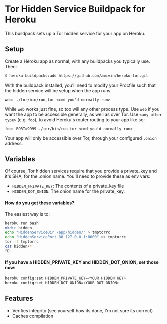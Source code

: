 # Tor Hidden Service Buildpack for Heroku
This buildpack sets up a Tor hidden service for your app on Heroku.

## Setup
Create a Heroku app as normal, with any buildpacks you typically use.
Then:
```bash
$ heroku buildpacks:add https://github.com/amivin/heroku-tor.git
```

With the buildpack installed, you'll need to modify your Procfile such that
the hidden service will be setup when the app runs.
```Procfile
web: ./tor/bin/run_tor <cmd you'd normally run>
```

While `web` works just fine, so too will any other process type. Use `web`
if you want the app to be accessible generally, as well as over Tor. Use
`<any other type>` (e.g. `foo`), to avoid Heroku's router routing to your app like so:
```Procfile
foo: PORT=9999 ./tor/bin/run_tor <cmd you'd normally run>
```

Your app will only be accessible over Tor, through your configured
`.onion` address.

## Variables
Of course, Tor hidden services require that you provide a private_key and it's
SHA, for the .onion name. You'll need to provide these as env vars:
* `HIDDEN_PRIVATE_KEY`: The contents of a private_key file
* `HIDDEN_DOT_ONION`: The onion name for the private_key.

#### How do you get these variables?
The easiest way is to:
```bash
heroku run bash
mkdir hidden
echo "HiddenServiceDir /app/hidden/" > tmptorrc
echo "HiddenServicePort 80 127.0.0.1:8000" >> tmptorrc
tor -f tmptorrc
cat hidden/*
^D
```
#### If you have a HIDDEN_PRIVATE_KEY and HIDDEN_DOT_ONION, set those now:
```bash
heroku config:set HIDDEN_PRIVATE_KEY=<YOUR HIDDEN KEY>
heroku config:set HIDDEN_DOT_ONION=<YOUR DOT ONION>
```
## Features
* Verifies integrity (see yourself how its done, I'm not sure its correct)
* Caches compilation
